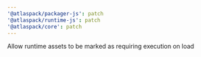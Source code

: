 ```yaml
---
'@atlaspack/packager-js': patch
'@atlaspack/runtime-js': patch
'@atlaspack/core': patch
---
```


Allow runtime assets to be marked as requiring execution on load
